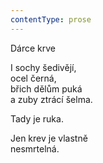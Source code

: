 ```yaml
---
contentType: prose
---
```


Dárce krve

I sochy šedivějí,  
ocel černá,  
břich dělům puká  
a zuby ztrácí šelma.

  

Tady je ruka.

  

Jen krev je vlastně  
nesmrtelná.

